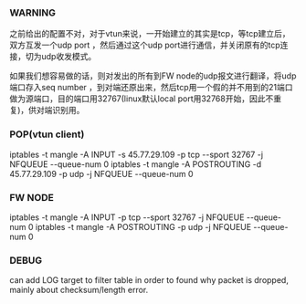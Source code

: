 ### WARNING

之前给出的配置不对，对于vtun来说，一开始建立的其实是tcp，等tcp建立后，双方互发一个udp port
，然后通过这个udp port进行通信，并关闭原有的tcp连接，切为udp收发模式。

如果我们想容易做的话，则对发出的所有到FW node的udp报文进行翻译，将udp端口存入seq number
，到对端还原出来，然后tcp用一个假的并不用到的21端口做为源端口，目的端口用32767(linux默认local
port用32768开始，因此不重复)，供对端识别用。

### POP(vtun client)

iptables -t mangle -A INPUT -s 45.77.29.109 -p tcp --sport 32767  -j NFQUEUE --queue-num 0
iptables -t mangle -A POSTROUTING -d 45.77.29.109 -p udp  -j NFQUEUE --queue-num 0

### FW NODE

iptables -t mangle -A INPUT -p tcp --sport 32767  -j NFQUEUE --queue-num 0
iptables -t mangle -A POSTROUTING -p udp -j NFQUEUE --queue-num 0


### DEBUG

can add LOG target to filter table in order to found why packet is dropped, mainly about
checksum/length error.
